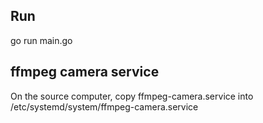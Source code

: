 

<h2>Run</h2>

go run main.go

<h2>ffmpeg camera service</h2>

On the source computer, copy ffmpeg-camera.service into /etc/systemd/system/ffmpeg-camera.service

